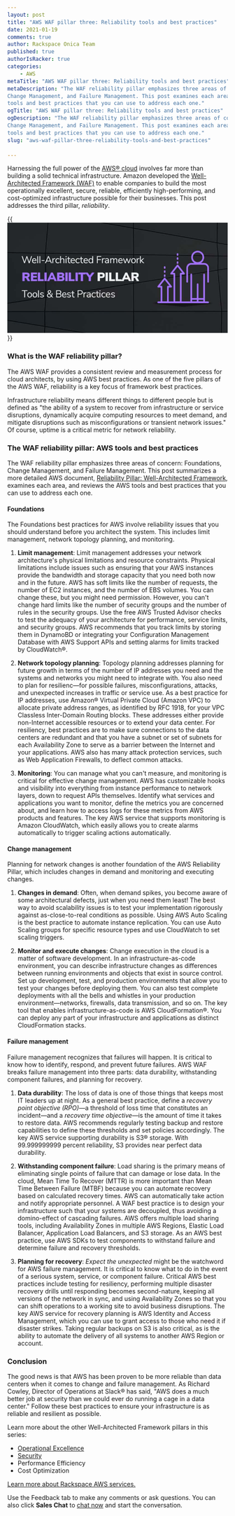 ```yaml
---
layout: post
title: "AWS WAF pillar three: Reliability tools and best practices"
date: 2021-01-19
comments: true
author: Rackspace Onica Team
published: true
authorIsRacker: true
categories:
    - AWS
metaTitle: "AWS WAF pillar three: Reliability tools and best practices"
metaDescription: "The WAF reliability pillar emphasizes three areas of concern: Foundations,
Change Management, and Failure Management. This post examines each area and reviews the AWS
tools and best practices that you can use to address each one."
ogTitle: "AWS WAF pillar three: Reliability tools and best practices"
ogDescription: "The WAF reliability pillar emphasizes three areas of concern: Foundations,
Change Management, and Failure Management. This post examines each area and reviews the AWS
tools and best practices that you can use to address each one."
slug: "aws-waf-pillar-three-reliability-tools-and-best-practices"

---
```


Harnessing the full power of the [AWS&reg; cloud](https://onica.com/amazon-web-services/)
involves far more than building a solid technical infrastructure. Amazon developed the
[Well-Architected Framework (WAF)](https://aws.amazon.com/architecture/well-architected/)
to enable companies to build the most operationally excellent, secure, reliable, efficiently
high-performing, and cost-optimized infrastructure possible for their businesses. This post
addresses the third pillar, *reliability*.

<!--more-->

{{<img src="Picture1.png" title="" alt="">}}

### What is the WAF reliability pillar? 

The AWS WAF provides a consistent review and measurement process for cloud architects, by
using AWS best practices. As one of the five pillars of the AWS WAF, reliability is a key
focus of framework best practices.

Infrastructure reliability means different things to different people but is defined as
"the ability of a system to recover from infrastructure or service disruptions, dynamically
acquire computing resources to meet demand, and mitigate disruptions such as
misconfigurations or transient network issues." Of course, uptime is a critical metric for
network reliability.

### The WAF reliability pillar: AWS tools and best practices

The WAF reliability pillar emphasizes three areas of concern: Foundations, Change Management,
and Failure Management. This post summarizes a more detailed AWS document,
[Reliability Pillar: Well-Architected Framework](https://wa.aws.amazon.com/wat.pillar.reliability.en.html),
examines each area, and reviews the AWS tools and best practices that you can use to
address each one.

#### Foundations

The Foundations best practices for AWS involve reliability issues that you should understand
before you architect the system. This includes limit management, network topology planning,
and monitoring.

1. **Limit management**: Limit management addresses your network architecture's physical
  limitations and resource constraints. Physical limitations include issues such as ensuring
  that your AWS instances provide the bandwidth and storage capacity that you need both now
  and in the future. AWS has soft limits like the number of requests, the number of EC2
  instances, and the number of EBS volumes. You can change these, but you might need
  permission. However, you can't change hard limits like the number of security groups and
  the number of rules in the security groups. Use the free AWS Trusted Advisor checks to
  test the adequacy of your architecture for performance, service limits, and security
  groups. AWS recommends that you track limits by storing them in DynamoBD or integrating
  your Configuration Management Database with AWS Support APIs and setting alarms for limits
  tracked by CloudWatch&reg;.

2. **Network topology planning**: Topology planning addresses planning for future growth
  in terms of the number of IP addresses you need and the systems and networks you might
  need to integrate with. You also need to plan for resilienc&mdash;for possible failures,
  misconfigurations, attacks, and unexpected increases in traffic or service use. As a best
  practice for IP addresses, use Amazon&reg; Virtual Private Cloud (Amazon VPC) to allocate
  private address ranges, as identified by RFC 1918, for your VPC Classless Inter-Domain
  Routing blocks. These addresses either provide non-Internet accessible resources or to
  extend your data center. For resiliency, best practices are to make sure connections to
  the data centers are redundant and that you have a subnet or set of subnets for each
  Availability Zone to serve as a barrier between the Internet and your applications. AWS
  also has many attack protection services, such as Web Application Firewalls, to deflect
  common attacks.

3. **Monitoring**: You can manage what you can't measure, and monitoring is critical for
  effective change management. AWS has customizable hooks and visibility into everything
  from instance performance to network layers, down to request APIs themselves. Identify
  what services and applications you want to monitor, define the metrics you are concerned
  about, and learn how to access logs for these metrics from AWS products and features. The
  key AWS service that supports monitoring is Amazon CloudWatch, which easily allows you to
  create alarms automatically to trigger scaling actions automatically.

#### Change management

Planning for network changes is another foundation of the AWS Reliability Pillar, which
includes changes in demand and monitoring and executing changes.

1. **Changes in demand**: Often, when demand spikes, you become aware of some architectural
  defects, just when you need them least! The best way to avoid scalability issues is to test
  your implementation rigorously against as-close-to-real conditions as possible. Using AWS
  Auto Scaling is the best practice to automate instance replication. You can use Auto Scaling
  groups for specific resource types and use CloudWatch to set scaling triggers.

2. **Monitor and execute changes**: Change execution in the cloud is a matter of software
  development. In an infrastructure-as-code environment, you can describe infrastructure
  changes as differences between running environments and objects that exist in source control.
  Set up development, test, and production environments that allow you to test your changes
  before deploying them. You can also test complete deployments with all the bells and
  whistles in your production environment&mdash;networks, firewalls, data transmission, and
  so on. The key tool that enables infrastructure-as-code is AWS CloudFormation&reg;. You can
  deploy any part of your infrastructure and applications as distinct CloudFormation stacks.

#### Failure management

Failure management recognizes that failures will happen. It is critical to know how to identify, respond, and prevent future failures. AWS WAF breaks failure management into three parts: data durability, withstanding component failures, and planning for recovery.

1. **Data durability**: The loss of data is one of those things that keeps most IT leaders
  up at night. As a general best practice, define a
  *recovery point objective (RPO)*&mdash;a threshold of loss time that constitutes an
  incident&mdash;and a *recovery time objective*&mdash;is the amount of time it takes to
  restore data. AWS recommends regularly testing backup and restore capabilities to define
  these thresholds and set policies accordingly. The key AWS service supporting durability
  is S3&reg; storage. With 99.999999999 percent reliability, S3 provides near perfect data
  durability.

2. **Withstanding component failure**: Load sharing is the primary means of eliminating
  single points of failure that can damage or lose data. In the cloud, Mean Time To Recover
  (MTTR) is more important than Mean Time Between Failure (MTBF) because you can automate
  recovery based on calculated recovery times. AWS can automatically take action and notify
  appropriate personnel. A WAF best practice is to design your infrastructure such that your
  systems are decoupled, thus avoiding a domino-effect of cascading failures. AWS offers
  multiple load sharing tools, including Availability Zones in multiple AWS Regions, Elastic
  Load Balancer, Application Load Balancers, and S3 storage. As an AWS best practice, use
  AWS SDKs to test components to withstand failure and determine failure and recovery
  thresholds.

3. **Planning for recovery**: *Expect the unexpected* might be the watchword for AWS
  failure management. It is critical to know what to do in the event of a serious system,
  service, or component failure. Critical AWS best practices include testing for resiliency,
  performing multiple disaster recovery drills until responding becomes second-nature,
  keeping all versions of the network in sync, and using Availability Zones so that you can
  shift operations to a working site to avoid business disruptions. The key AWS service for
  recovery planning is AWS Identity and Access Management, which you can use to grant access
  to those who need it if disaster strikes. Taking regular backups on S3 is also critical,
  as is the ability to automate the delivery of all systems to another AWS Region or account.

### Conclusion

The good news is that AWS has been proven to be more reliable than data centers when it
comes to change and failure management. As Richard Cowley, Director of Operations at Slack&reg;
has said, "AWS does a much better job at security than we could ever do running a cage in
a data center." Follow these best practices to ensure your infrastructure is as reliable
and resilient as possible.

Learn more about the other Well-Architected Framework pillars in this series:

- [Operational Excellence](https://docs.rackspace.com/blog/aws-waf-pillar-one-operational-excellence-tools-and-best-practises/)
- [Security](https://docs.rackspace.com/blog/aws-waf-pillar-two-secutity-tools-and-best-practises/)
- Performance Efficiency
- Cost Optimization

<a class="cta teal" id="cta" href="https://www.rackspace.com/cloud/aws">Learn more about Rackspace AWS services.</a>

Use the Feedback tab to make any comments or ask questions. You can also click
**Sales Chat** to [chat now](https://www.rackspace.com/) and start the conversation.
